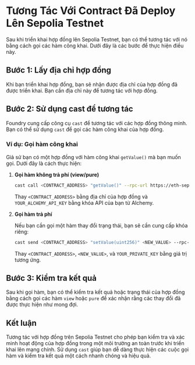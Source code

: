 # Tương Tác Với Contract Đã Deploy Lên Sepolia Testnet

Sau khi triển khai hợp đồng lên Sepolia Testnet, bạn có thể tương tác với nó bằng cách gọi các hàm công khai. Dưới đây là các bước để thực hiện điều này.

## Bước 1: Lấy địa chỉ hợp đồng

Khi bạn triển khai hợp đồng, bạn sẽ nhận được địa chỉ của hợp đồng đã được triển khai. Bạn cần địa chỉ này để tương tác với hợp đồng.

## Bước 2: Sử dụng cast để tương tác

Foundry cung cấp công cụ `cast` để tương tác với các hợp đồng thông minh. Bạn có thể sử dụng `cast` để gọi các hàm công khai của hợp đồng.

### Ví dụ: Gọi hàm công khai

Giả sử bạn có một hợp đồng với hàm công khai `getValue()` mà bạn muốn gọi. Dưới đây là cách thực hiện:

1. **Gọi hàm không trả phí (view/pure)**

   ```bash
   cast call <CONTRACT_ADDRESS> "getValue()" --rpc-url https://eth-sepolia.alchemyapi.io/v2/YOUR_ALCHEMY_API_KEY
   ```

   Thay `<CONTRACT_ADDRESS>` bằng địa chỉ của hợp đồng và `YOUR_ALCHEMY_API_KEY` bằng khóa API của bạn từ Alchemy.

2. **Gọi hàm trả phí**

   Nếu bạn cần gọi một hàm thay đổi trạng thái, bạn sẽ cần cung cấp khóa riêng:

   ```bash
   cast send <CONTRACT_ADDRESS> "setValue(uint256)" <NEW_VALUE> --rpc-url https://eth-sepolia.alchemyapi.io/v2/YOUR_ALCHEMY_API_KEY --private-key YOUR_PRIVATE_KEY
   ```

   Thay `<CONTRACT_ADDRESS>`, `<NEW_VALUE>`, và `YOUR_PRIVATE_KEY` bằng giá trị tương ứng.

## Bước 3: Kiểm tra kết quả

Sau khi gọi hàm, bạn có thể kiểm tra kết quả hoặc trạng thái của hợp đồng bằng cách gọi các hàm `view` hoặc `pure` để xác nhận rằng các thay đổi đã được thực hiện như mong đợi.

## Kết luận

Tương tác với hợp đồng trên Sepolia Testnet cho phép bạn kiểm tra và xác minh hoạt động của hợp đồng trong một môi trường an toàn trước khi triển khai lên mạng chính. Sử dụng `cast` giúp bạn dễ dàng thực hiện các cuộc gọi hàm và kiểm tra kết quả một cách nhanh chóng và hiệu quả.